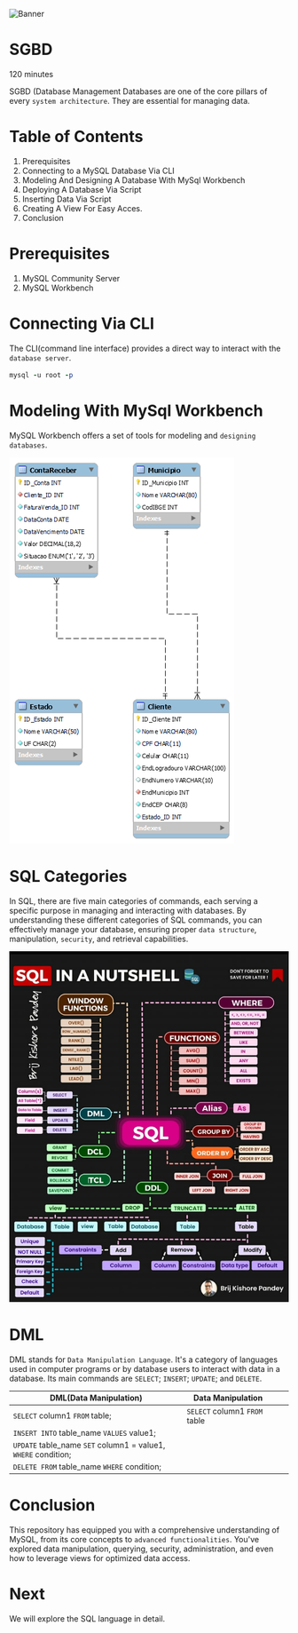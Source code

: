 ![Banner](images/futurism-perspective-digital-nomads-lifestyle.jpg)
# SGBD

120 minutes

SGBD (Database Management Databases are one of the core pillars of every `system architecture`. They are essential for managing data. 

# Table of Contents

1. Prerequisites
2. Connecting to a MySQL Database Via CLI
3. Modeling And Designing A Database With MySql Workbench
4. Deploying A Database Via Script
5. Inserting Data Via Script
6. Creating A View For Easy Acces.
7. Conclusion

# Prerequisites

1. MySQL Community Server
2. MySQL Workbench

# Connecting Via CLI

The CLI(command line interface) provides a direct way to interact with the `database server`. 

```ruby
mysql -u root -p
```

# Modeling With MySql Workbench

MySQL Workbench offers a set of tools for modeling and `designing databases`. 

![DER_Loja](images/der_database_loja.png)

# SQL Categories

In SQL, there are five main categories of commands, each serving a specific purpose in managing and interacting with databases. By understanding these different categories of SQL commands, you can effectively manage your database, ensuring proper `data structure`, manipulation, `security`, and retrieval capabilities.

![SQL_101](images/SQL_101.jpeg)

# DML

DML stands for `Data Manipulation Language`. It's a category of languages used in computer programs or by database users to interact with data in a database. Its main commands are `SELECT`; `INSERT`; `UPDATE`; and `DELETE`.

| DML(Data Manipulation)                                         | Data Manipulation                       |                                    |                                      |   
|--------------------------------------------------------------- |-----------------------------------------|------------------------------------|--------------------------------------|
| `SELECT` column1 `FROM` table;                                 | `SELECT` column1 `FROM` table           |                                                     |                      
| `INSERT INTO` table_name `VALUES` value1;                      | 
| `UPDATE` table_name `SET` column1 = value1, `WHERE` condition; |              
| `DELETE FROM` table_name `WHERE` condition;                    |                    



# Conclusion

This repository has equipped you with a comprehensive understanding of MySQL, from its core concepts to `advanced functionalities`. You've explored data manipulation, querying, security, administration, and even how to leverage views for optimized data access. 

# Next

We will explore the SQL language in detail.

